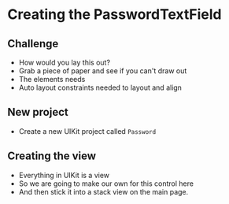 # Creating the PasswordTextField

## Challenge

- How would you lay this out?
- Grab a piece of paper and see if you can't draw out
 - The elements needs
 - Auto layout constraints needed to layout and align

## New project

- Create a new UIKit project called `Password`

## Creating the view

- Everything in UIKit is a view
- So we are going to make our own for this control here
- And then stick it into a stack view on the main page.








